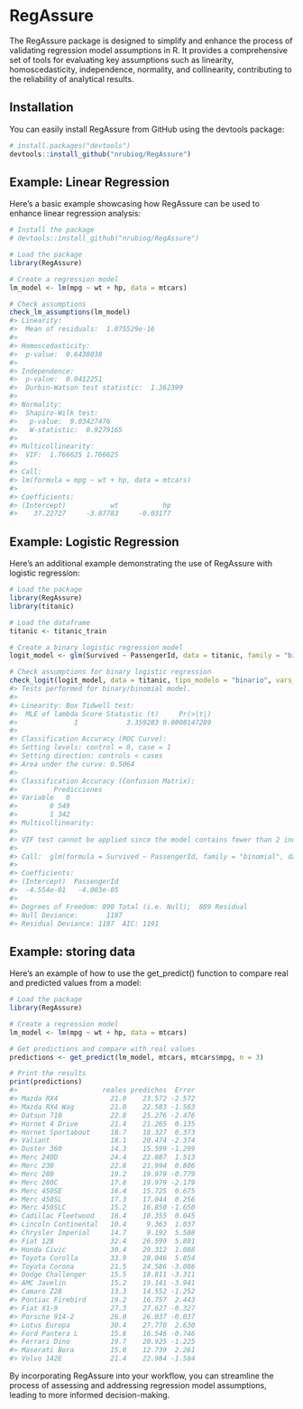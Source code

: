 
<!-- README.md is generated from README.Rmd. Please edit that file -->

# RegAssure

<!-- badges: start -->
<!-- badges: end -->

The RegAssure package is designed to simplify and enhance the process of
validating regression model assumptions in R. It provides a
comprehensive set of tools for evaluating key assumptions such as
linearity, homoscedasticity, independence, normality, and collinearity,
contributing to the reliability of analytical results.

## Installation

You can easily install RegAssure from GitHub using the devtools package:

``` r
# install.packages("devtools")
devtools::install_github("nrubiog/RegAssure")
```

## Example: Linear Regression

Here’s a basic example showcasing how RegAssure can be used to enhance
linear regression analysis:

``` r
# Install the package
# devtools::install_github("nrubiog/RegAssure")

# Load the package
library(RegAssure)

# Create a regression model
lm_model <- lm(mpg ~ wt + hp, data = mtcars)

# Check assumptions
check_lm_assumptions(lm_model)
#> Linearity:
#>  Mean of residuals:  1.075529e-16 
#> 
#> Homoscedasticity:
#>  p-value:  0.6438038 
#> 
#> Independence:
#>  p-value:  0.0412251 
#>  Durbin-Watson test statistic:  1.362399 
#> 
#> Normality:
#>  Shapiro-Wilk test:
#>   p-value:  0.03427476 
#>   W-statistic:  0.9279165 
#> 
#> Multicollinearity:
#>  VIF:  1.766625 1.766625
#> 
#> Call:
#> lm(formula = mpg ~ wt + hp, data = mtcars)
#> 
#> Coefficients:
#> (Intercept)           wt           hp  
#>    37.22727     -3.87783     -0.03177
```

## Example: Logistic Regression

Here’s an additional example demonstrating the use of RegAssure with
logistic regression:

``` r
# Load the package
library(RegAssure)
library(titanic)

# Load the dataframe
titanic <- titanic_train

# Create a binary logistic regression model
logit_model <- glm(Survived ~ PassengerId, data = titanic, family = "binomial")

# Check assumptions for binary logistic regression
check_logit(logit_model, data = titanic, tipo_modelo = "binario", vars_numericas = "PassengerId", y = "Survived")
#> Tests performed for binary/binomial model.
#> 
#> Linearity: Box Tidwell test:
#>  MLE of lambda Score Statistic (t)     Pr(>|t|)
#>              1            3.359283 0.0008147289
#> 
#> Classification Accuracy (ROC Curve):
#> Setting levels: control = 0, case = 1
#> Setting direction: controls < cases
#> Area under the curve: 0.5064
#> 
#> Classification Accuracy (Confusion Matrix):
#>         Predicciones
#> Variable   0
#>        0 549
#>        1 342
#> Multicollinearity:
#> 
#> VIF test cannot be applied since the model contains fewer than 2 independent variables.
#> 
#> Call:  glm(formula = Survived ~ PassengerId, family = "binomial", data = titanic)
#> 
#> Coefficients:
#> (Intercept)  PassengerId  
#>  -4.554e-01   -4.003e-05  
#> 
#> Degrees of Freedom: 890 Total (i.e. Null);  889 Residual
#> Null Deviance:       1187 
#> Residual Deviance: 1187  AIC: 1191
```

## Example: storing data

Here’s an example of how to use the get_predict() function to compare
real and predicted values from a model:

``` r
# Load the package
library(RegAssure)

# Create a regression model
lm_model <- lm(mpg ~ wt + hp, data = mtcars)

# Get predictions and compare with real values
predictions <- get_predict(lm_model, mtcars, mtcars$mpg, n = 3)

# Print the results
print(predictions)
#>                     reales predichos  Error
#> Mazda RX4             21.0    23.572 -2.572
#> Mazda RX4 Wag         21.0    22.583 -1.583
#> Datsun 710            22.8    25.276 -2.476
#> Hornet 4 Drive        21.4    21.265  0.135
#> Hornet Sportabout     18.7    18.327  0.373
#> Valiant               18.1    20.474 -2.374
#> Duster 360            14.3    15.599 -1.299
#> Merc 240D             24.4    22.887  1.513
#> Merc 230              22.8    21.994  0.806
#> Merc 280              19.2    19.979 -0.779
#> Merc 280C             17.8    19.979 -2.179
#> Merc 450SE            16.4    15.725  0.675
#> Merc 450SL            17.3    17.044  0.256
#> Merc 450SLC           15.2    16.850 -1.650
#> Cadillac Fleetwood    10.4    10.355  0.045
#> Lincoln Continental   10.4     9.363  1.037
#> Chrysler Imperial     14.7     9.192  5.508
#> Fiat 128              32.4    26.599  5.801
#> Honda Civic           30.4    29.312  1.088
#> Toyota Corolla        33.9    28.046  5.854
#> Toyota Corona         21.5    24.586 -3.086
#> Dodge Challenger      15.5    18.811 -3.311
#> AMC Javelin           15.2    19.141 -3.941
#> Camaro Z28            13.3    14.552 -1.252
#> Pontiac Firebird      19.2    16.757  2.443
#> Fiat X1-9             27.3    27.627 -0.327
#> Porsche 914-2         26.0    26.037 -0.037
#> Lotus Europa          30.4    27.770  2.630
#> Ford Pantera L        15.8    16.546 -0.746
#> Ferrari Dino          19.7    20.925 -1.225
#> Maserati Bora         15.0    12.739  2.261
#> Volvo 142E            21.4    22.984 -1.584
```

By incorporating RegAssure into your workflow, you can streamline the
process of assessing and addressing regression model assumptions,
leading to more informed decision-making.

